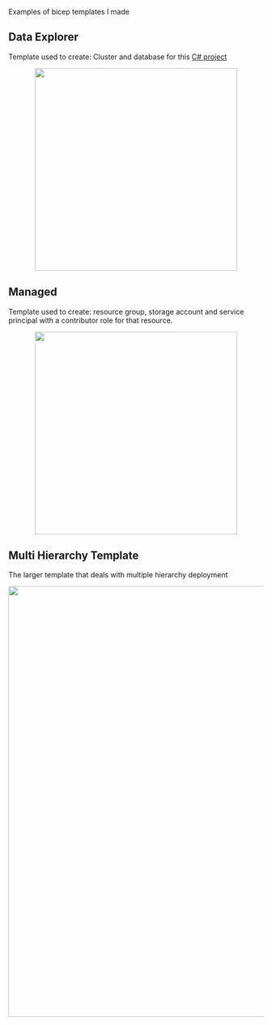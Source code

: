 Examples of bicep templates I made

## Data Explorer
Template used to create: Cluster and database for this [C# project](https://github.com/AbuSuudy/AzureDataExplorer) 
<p align="center">
 <img src="https://github.com/user-attachments/assets/44bf1b00-05f3-46cc-8c69-5749eb9183f9" width="400"/>
</p>
 
## Managed 

Template used to create: resource group, storage account and service principal with a contributor role for that resource.
<p align="center">
 <img src="https://github.com/user-attachments/assets/6ce1ea04-04cc-40ef-83a6-c011329170b7" width="400"/>
</p>
 
## Multi Hierarchy Template
The larger template that deals with multiple hierarchy deployment

<p align="center">
 <img src="https://github.com/user-attachments/assets/1f2d4cf8-1fdd-43dc-9f0b-c86454ae9976" width="850"/>
</p>
